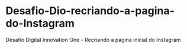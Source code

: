 # Desafio-Dio-recriando-a-pagina-do-Instagram
Desafio Digital Innovation One - Recriando a página inicial do Instagram
